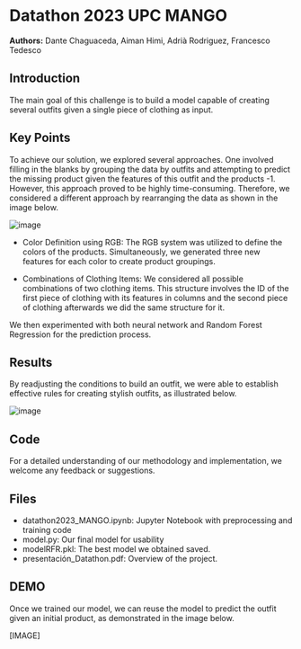 # Datathon 2023 UPC MANGO

__Authors:__ Dante Chaguaceda, Aiman Himi, Adrià Rodriguez, Francesco Tedesco 

## Introduction

The main goal of this challenge is to build a model capable of creating several outfits given a single piece of clothing as input.

## Key Points
To achieve our solution, we explored several approaches. One involved filling in the blanks by grouping the data by outfits and attempting to predict the missing product given the features of this outfit and the products -1. However, this approach proved to be highly time-consuming. Therefore, we considered a different approach by rearranging the data as shown in the image below.

![image](https://github.com/Francesco7D2/datathon-2023-fashion-compatibility/assets/108528980/63223795-86dc-47b8-bd96-70068e16b22b)

- Color Definition using RGB: The RGB system was utilized to define the
colors of the products. Simultaneously, we generated three new
features for each color to create product groupings.

- Combinations of Clothing Items: We considered all possible
combinations of two clothing items. This structure involves the ID of the
first piece of clothing with its features in columns and the second piece
of clothing afterwards we did the same structure for it.


We then experimented with both neural network and Random Forest Regression for the prediction process.

## Results
By readjusting the conditions to build an outfit, we were able to establish effective rules for creating stylish outfits, as illustrated below.

![image](https://github.com/Francesco7D2/datathon-2023-fashion-compatibility/assets/108528980/b8e51f49-2203-467f-88c4-dacc48bc4ca6)


## Code
For a detailed understanding of our methodology and implementation, we welcome any feedback or suggestions.

## Files

- datathon2023_MANGO.ipynb: Jupyter Notebook with preprocessing and training code 
- model.py: Our final model for usability
- modelRFR.pkl: The best model we obtained saved.  
- presentación_Datathon.pdf: Overview of the project.

## DEMO
Once we trained our model, we can reuse the model to predict the outfit given an initial product, as demonstrated in the image below.

[IMAGE]



